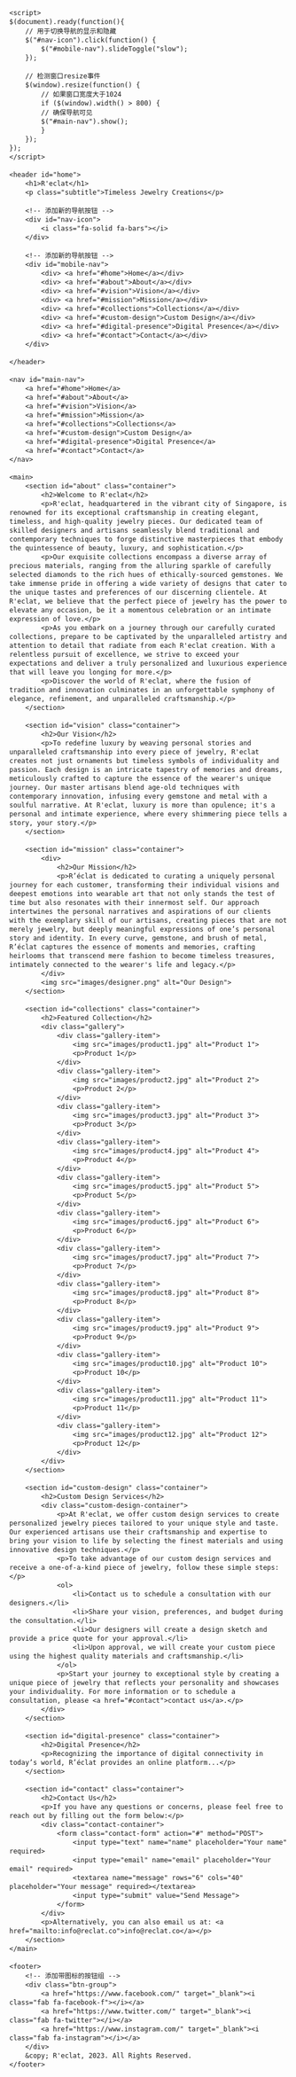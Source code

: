 
<!DOCTYPE html>
<html lang="en">
<head>
    <meta charset="UTF-8">
    <meta name="viewport" content="width=device-width, initial-scale=1.0">
    <title>R'eclat</title>
    <link href="https://fonts.googleapis.com/css?family=Roboto&display=swap" rel="stylesheet">
    <link href="https://fonts.googleapis.com/css?family=Roboto+Condensed&display=swap" rel="stylesheet">
    <link rel="stylesheet" type="text/css" href="style.css">
    <link rel="stylesheet" href="https://cdnjs.cloudflare.com/ajax/libs/font-awesome/6.0.0-beta3/css/all.min.css" crossorigin="anonymous">
    <script src="https://ajax.googleapis.com/ajax/libs/jquery/3.5.1/jquery.min.js"></script>
</head>
<body>

    <script>
    $(document).ready(function(){
        // 用于切换导航的显示和隐藏
        $("#nav-icon").click(function() {
            $("#mobile-nav").slideToggle("slow");
        });

        // 检测窗口resize事件
        $(window).resize(function() {
            // 如果窗口宽度大于1024
            if ($(window).width() > 800) {
            // 确保导航可见
            $("#main-nav").show();
            }
        });
    });
    </script>

    <header id="home">
        <h1>R'eclat</h1>
        <p class="subtitle">Timeless Jewelry Creations</p>

        <!-- 添加新的导航按钮 -->
        <div id="nav-icon">
            <i class="fa-solid fa-bars"></i>
        </div>

        <!-- 添加新的导航按钮 -->
        <div id="mobile-nav">
            <div> <a href="#home">Home</a></div>
            <div> <a href="#about">About</a></div>
            <div> <a href="#vision">Vision</a></div>
            <div> <a href="#mission">Mission</a></div>
            <div> <a href="#collections">Collections</a></div>
            <div> <a href="#custom-design">Custom Design</a></div>
            <div> <a href="#digital-presence">Digital Presence</a></div>
            <div> <a href="#contact">Contact</a></div>
        </div>

    </header>

    <nav id="main-nav">
        <a href="#home">Home</a>
        <a href="#about">About</a>
        <a href="#vision">Vision</a>
        <a href="#mission">Mission</a>
        <a href="#collections">Collections</a>
        <a href="#custom-design">Custom Design</a>
        <a href="#digital-presence">Digital Presence</a>
        <a href="#contact">Contact</a>
    </nav>

    <main>
        <section id="about" class="container">
            <h2>Welcome to R'eclat</h2>
            <p>R'eclat, headquartered in the vibrant city of Singapore, is renowned for its exceptional craftsmanship in creating elegant, timeless, and high-quality jewelry pieces. Our dedicated team of skilled designers and artisans seamlessly blend traditional and contemporary techniques to forge distinctive masterpieces that embody the quintessence of beauty, luxury, and sophistication.</p>
            <p>Our exquisite collections encompass a diverse array of precious materials, ranging from the alluring sparkle of carefully selected diamonds to the rich hues of ethically-sourced gemstones. We take immense pride in offering a wide variety of designs that cater to the unique tastes and preferences of our discerning clientele. At R'eclat, we believe that the perfect piece of jewelry has the power to elevate any occasion, be it a momentous celebration or an intimate expression of love.</p>
            <p>As you embark on a journey through our carefully curated collections, prepare to be captivated by the unparalleled artistry and attention to detail that radiate from each R'eclat creation. With a relentless pursuit of excellence, we strive to exceed your expectations and deliver a truly personalized and luxurious experience that will leave you longing for more.</p>
            <p>Discover the world of R'eclat, where the fusion of tradition and innovation culminates in an unforgettable symphony of elegance, refinement, and unparalleled craftsmanship.</p>
        </section>

        <section id="vision" class="container">
            <h2>Our Vision</h2>
            <p>To redefine luxury by weaving personal stories and unparalleled craftsmanship into every piece of jewelry, R'eclat creates not just ornaments but timeless symbols of individuality and passion. Each design is an intricate tapestry of memories and dreams, meticulously crafted to capture the essence of the wearer's unique journey. Our master artisans blend age-old techniques with contemporary innovation, infusing every gemstone and metal with a soulful narrative. At R'eclat, luxury is more than opulence; it's a personal and intimate experience, where every shimmering piece tells a story, your story.</p>
        </section>

        <section id="mission" class="container">
            <div>
                <h2>Our Mission</h2>
                <p>R’éclat is dedicated to curating a uniquely personal journey for each customer, transforming their individual visions and deepest emotions into wearable art that not only stands the test of time but also resonates with their innermost self. Our approach intertwines the personal narratives and aspirations of our clients with the exemplary skill of our artisans, creating pieces that are not merely jewelry, but deeply meaningful expressions of one’s personal story and identity. In every curve, gemstone, and brush of metal, R’éclat captures the essence of moments and memories, crafting heirlooms that transcend mere fashion to become timeless treasures, intimately connected to the wearer's life and legacy.</p>
            </div>
            <img src="images/designer.png" alt="Our Design">
        </section>

        <section id="collections" class="container">
            <h2>Featured Collection</h2>
            <div class="gallery">
                <div class="gallery-item">
                    <img src="images/product1.jpg" alt="Product 1">
                    <p>Product 1</p>
                </div>
                <div class="gallery-item">
                    <img src="images/product2.jpg" alt="Product 2">
                    <p>Product 2</p>
                </div>
                <div class="gallery-item">
                    <img src="images/product3.jpg" alt="Product 3">
                    <p>Product 3</p>
                </div>
                <div class="gallery-item">
                    <img src="images/product4.jpg" alt="Product 4">
                    <p>Product 4</p>
                </div>
                <div class="gallery-item">
                    <img src="images/product5.jpg" alt="Product 5">
                    <p>Product 5</p>
                </div>
                <div class="gallery-item">
                    <img src="images/product6.jpg" alt="Product 6">
                    <p>Product 6</p>
                </div>
                <div class="gallery-item">
                    <img src="images/product7.jpg" alt="Product 7">
                    <p>Product 7</p>
                </div>
                <div class="gallery-item">
                    <img src="images/product8.jpg" alt="Product 8">
                    <p>Product 8</p>
                </div>
                <div class="gallery-item">
                    <img src="images/product9.jpg" alt="Product 9">
                    <p>Product 9</p>
                </div>
                <div class="gallery-item">
                    <img src="images/product10.jpg" alt="Product 10">
                    <p>Product 10</p>
                </div>
                <div class="gallery-item">
                    <img src="images/product11.jpg" alt="Product 11">
                    <p>Product 11</p>
                </div>
                <div class="gallery-item">
                    <img src="images/product12.jpg" alt="Product 12">
                    <p>Product 12</p>
                </div>
            </div>
        </section>

        <section id="custom-design" class="container">
            <h2>Custom Design Services</h2>
            <div class="custom-design-container">
                <p>At R'eclat, we offer custom design services to create personalized jewelry pieces tailored to your unique style and taste. Our experienced artisans use their craftsmanship and expertise to bring your vision to life by selecting the finest materials and using innovative design techniques.</p>
                <p>To take advantage of our custom design services and receive a one-of-a-kind piece of jewelry, follow these simple steps:</p>
                <ol>
                    <li>Contact us to schedule a consultation with our designers.</li>
                    <li>Share your vision, preferences, and budget during the consultation.</li>
                    <li>Our designers will create a design sketch and provide a price quote for your approval.</li>
                    <li>Upon approval, we will create your custom piece using the highest quality materials and craftsmanship.</li>
                </ol>
                <p>Start your journey to exceptional style by creating a unique piece of jewelry that reflects your personality and showcases your individuality. For more information or to schedule a consultation, please <a href="#contact">contact us</a>.</p>
            </div>
        </section>

        <section id="digital-presence" class="container">
            <h2>Digital Presence</h2>
            <p>Recognizing the importance of digital connectivity in today’s world, R’éclat provides an online platform...</p>
        </section>

        <section id="contact" class="container">
            <h2>Contact Us</h2>
            <p>If you have any questions or concerns, please feel free to reach out by filling out the form below:</p>
            <div class="contact-container">
                <form class="contact-form" action="#" method="POST">
                    <input type="text" name="name" placeholder="Your name" required>
                    <input type="email" name="email" placeholder="Your email" required>
                    <textarea name="message" rows="6" cols="40" placeholder="Your message" required></textarea>
                    <input type="submit" value="Send Message">
                </form>
            </div>
            <p>Alternatively, you can also email us at: <a href="mailto:info@reclat.co">info@reclat.co</a></p>
        </section>
    </main>

    <footer>
        <!-- 添加带图标的按钮组 -->
        <div class="btn-group">
            <a href="https://www.facebook.com/" target="_blank"><i class="fab fa-facebook-f"></i></a>
            <a href="https://www.twitter.com/" target="_blank"><i class="fab fa-twitter"></i></a>
            <a href="https://www.instagram.com/" target="_blank"><i class="fab fa-instagram"></i></a>
        </div>
        &copy; R'eclat, 2023. All Rights Reserved.
    </footer>
</body>
</html>